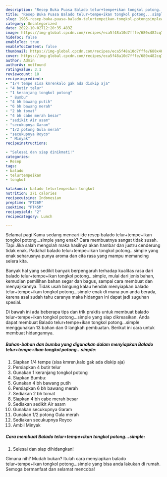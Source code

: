 ```yaml
---
description: "Resep Buka Puasa Balado telur+tempe+ikan tongkol potong...simpleAnti Ribet"
title: "Resep Buka Puasa Balado telur+tempe+ikan tongkol potong...simpleAnti Ribet"
slug: 1985-resep-buka-puasa-balado-telurtempeikan-tongkol-potongsimpleanti-ribet
category: Uncategorized
date: 2022-10-02T12:20:35.483Z
image: https://img-global.cpcdn.com/recipes/eca5f48a10d7fffe/680x482cq70/balado-telurtempeikan-tongkol-potongsimple-foto-resep-utama.jpg
hideToc: false
enableToc: true
enableTocContent: false
thumbnail: https://img-global.cpcdn.com/recipes/eca5f48a10d7fffe/680x482cq70/balado-telurtempeikan-tongkol-potongsimple-foto-resep-utama.jpg
cover: https://img-global.cpcdn.com/recipes/eca5f48a10d7fffe/680x482cq70/balado-telurtempeikan-tongkol-potongsimple-foto-resep-utama.jpg
author: Admin
authorAv: notfound
ratingvalue: 3.1
reviewcount: 18
recipeingredient:
- "1/4 tempe sisa kmrenkalo gak ada diskip aja"
- "4 butir telur"
- "1 keranjang tongkol potong"
- " Bumbu"
- "4 bh bawang putih"
- "6 bh bawang merah"
- "2 bh tomat"
- "4 bh cabe merah besar"
- "sedikit Air asam"
- "secukupnya Garam"
- "1/2 potong Gula merah"
- "secukupnya Royco"
- " Minyak"
recipeinstructions:

- "Selesai dan siap dinikmati!"
categories:
- Resep
tags:
- balado
- telurtempeikan
- tongkol

katakunci: balado telurtempeikan tongkol 
nutrition: 271 calories
recipecuisine: Indonesian
preptime: "PT26M"
cooktime: "PT45M"
recipeyield: "2"
recipecategory: Lunch

---
```



Selamat pagi Kamu sedang mencari ide resep balado telur+tempe+ikan tongkol potong...simple yang enak? Cara membuatnya sangat tidak susah. Tapi Jika salah mengolah maka hasilnya akan hambar dan justru cenderung tidak enak. Padahal balado telur+tempe+ikan tongkol potong...simple yang enak seharusnya punya aroma dan cita rasa yang mampu memancing selera kita.


Banyak hal yang sedikit banyak berpengaruh terhadap kualitas rasa dari balado telur+tempe+ikan tongkol potong...simple, mulai dari jenis bahan, kemudian pemilihan bahan segar dan bagus, sampai cara membuat dan menyajikannya. Tidak usah bingung kalau hendak menyiapkan balado telur+tempe+ikan tongkol potong...simple enak di mana pun anda berada, karena asal sudah tahu caranya maka hidangan ini dapat jadi suguhan spesial.




Di bawah ini ada beberapa tips dan trik praktis untuk membuat balado telur+tempe+ikan tongkol potong...simple yang siap dikreasikan. Anda dapat membuat Balado telur+tempe+ikan tongkol potong...simple menggunakan 13 bahan dan 0 langkah pembuatan. Berikut ini cara untuk membuat hidangannya.

<!--inarticleads1-->

##### Bahan-bahan dan bumbu yang digunakan dalam menyiapkan Balado telur+tempe+ikan tongkol potong...simple:

1. Siapkan 1/4 tempe (sisa kmren,kalo gak ada diskip aja)
1. Persiapkan 4 butir telur
1. Gunakan 1 keranjang tongkol potong
1. Siapkan  Bumbu:
1. Gunakan 4 bh bawang putih
1. Persiapkan 6 bh bawang merah
1. Sediakan 2 bh tomat
1. Siapkan 4 bh cabe merah besar
1. Sediakan sedikit Air asam
1. Gunakan secukupnya Garam
1. Gunakan 1/2 potong Gula merah
1. Sediakan secukupnya Royco
1. Ambil  Minyak




<!--inarticleads2-->

##### Cara membuat Balado telur+tempe+ikan tongkol potong...simple:


1. Selesai dan siap dihidangkan!



Gimana nih? Mudah bukan? Itulah cara menyiapkan balado telur+tempe+ikan tongkol potong...simple yang bisa anda lakukan di rumah. Semoga bermanfaat dan selamat mencoba!
